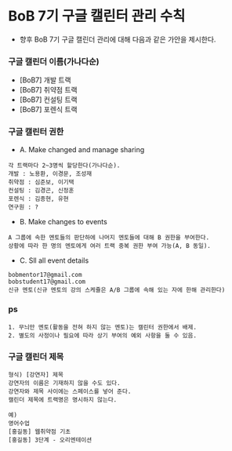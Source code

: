 BoB 7기 구글 캘린터 관리 수칙
=============================

* 향후 BoB 7기 구글 캘린더 관리에 대해 다음과 같은 가안을 제시한다.

### 구글 캘린더 이름(가나다순)
* [BoB7] 개발 트랙
* [BoB7] 취약점 트랙
* [BoB7] 컨설팅 트랙
* [BoB7] 포렌식 트랙

### 구글 캘린터 권한

* A. Make changed and manage sharing
```
각 트랙마다 2~3명씩 할당한다(가나다순).
개발 : 노용환, 이경문, 조성재
취약점 : 심준보, 이기택
컨설팅 : 김경곤, 신정훈
포렌식 : 김종현, 유현
연구원 : ?
```

* B. Make changes to events
```
A 그룹에 속한 멘토들의 판단하에 나머지 멘토들에 대해 B 권한을 부여한다.
상황에 따라 한 명의 멘토에게 여러 트랙 중복 권한 부여 가능(A, B 동일).
```

* C. Sll all event details
```
bobmentor17@gmail.com
bobstudent17@gmail.com
신규 멘토(신규 멘토의 강의 스케쥴은 A/B 그룹에 속해 있는 자에 한해 관리한다)
```

### ps
```
1. 무늬만 멘토(활동을 전혀 하지 않는 멘토)는 캘린터 권한에서 배제.
2. 별도의 사정이나 필요에 따라 상기 부여의 예외 사항을 둘 수 있음.
```

### 구글 캘린더 제목
```
형식) [강연자] 제목
강연자의 이름은 기재하지 않을 수도 있다.
강연자와 제목 사이에는 스페이스를 넣어 준다.
캘린더 제목에 트랙명은 명시하지 않는다.

예)
영어수업
[홍길동] 웹취약점 기초
[홍길동] 3단계 - 오리엔테이션

```
